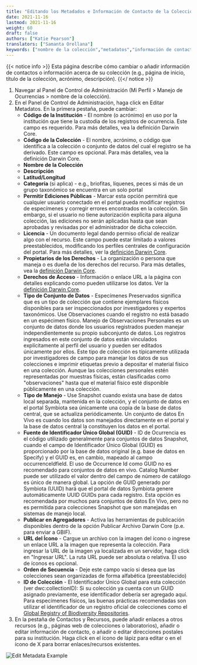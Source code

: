 ```yaml
---
title: "Editando los Metadados e Información de Contacto de la Colección"
date: 2021-11-16
lastmod: 2021-11-16
weight: 60
draft: false
authors: ["Katie Pearson"]
translators: ["Samanta Orellana"]
keywords: ["nombre de la colección","metadatos","información de contacto"]
---
```


{{< notice info >}}
  Esta página describe cómo cambiar o añadir información de contactos o información acerca de su colección (e.g., página de inicio, título de la colección, acrónimo, descripción).
{{</ notice >}}

1. Navegar al Panel de Control de Administración (Mi Perfil > Manejo de Ocurrencias > nombre de la colección).
2. En el Panel de Control de Administración, haga click en Editar Metadatos. En la primera pestaña, puede cambiar:
      * **Código de la Institución** - El nombre (o acrónimo) en uso por la institución que tiene la custodia de los registros de ocurrencia. Este campo es requerido. Para más detalles, vea la definición Darwin Core.
      * **Código de la Colección** - El nombre, acrónimo, o código que identifica a la colección o conjunto de datos del cual el registro se ha derivado. Este campo es opcional. Para más detalles, vea la definición Darwin Core.
      * **Nombre de la Colección**
      * **Descripción**
      * **Latitud/Longitud**
      * **Categoría** (si aplica) - e.g., briofitas, líquenes, peces si más de un grupo taxonómico se encuentra en un solo portal
      * **Permitir Ediciones Públicas** - Marcar esta opción permitirá que cualquier usuario conectado en el portal pueda modificar registros de especímenes y corregir errores encontrados en la colección. Sin embargo, si el usuario no tiene autorización explícita para alguna colección, las ediciones no serán aplicadas hasta que sean aprobadas y revisadas por el administrador de dicha colección.
      * **Licencia** - Un documento legal dando permiso oficial de realizar algo con el recurso. Este campo puede estar limitado a valores preestablecidos, modificando los perfiles centrales de configuración del portal. Para más detalles, ver la [definición Darwin Core](http://rs.tdwg.org/dwc/terms/index.htm#dcterms:license).
      * **Propietarios de los Derechos** - La organización o persona que maneja o es dueña de los derechos del recurso. Para más detalles, vea la [definición Darwin Core](http://rs.tdwg.org/dwc/terms/index.htm#dcterms:rightsHolder).
      * **Derechos de Acceso** - Información o enlace URL a la página con detalles explicando como pueden utilizarse los datos. Ver la [definición Darwin Core](http://rs.tdwg.org/dwc/terms/index.htm#dcterms:accessRights).
      * **Tipo de Conjunto de Datos** - Especímenes Preservados significa que es un tipo de colección que contiene ejemplares físicos disponibles para ser inspeccionados por investigadores y expertos taxonómicos. Use Observaciones cuando el registro no está basado en un espécimen físico. Manejo de Observaciones Personales es un conjunto de datos donde los usuarios registrados pueden manejar independientemente su propio subconjunto de datos. Los registros ingresados en este conjunto de datos están vinculados explícitamente al perfil del usuario y pueden ser editados únicamente por ellos. Este tipo de colección es típicamente utilizada por investigadores de campo para manejar los datos de sus colecciones e imprimir etiquetas previo a depositar el material físico en una colección. Aunque las colecciones personales estén representadas por muestras físicas, están clasificadas como "observaciones" hasta que el material físico esté disponible públicamente en una colección.
      * **Tipo de Manejo** - Use Snapshot cuando exista una base de datos local separada, mantenida en la colección, y el conjunto de datos en el portal Symbiota sea únicamente una copia de la base de datos central, que se actualiza periódicamente. Un conjunto de datos En Vivo es cuando los datos son manejados directamente en el portal y la base de datos central la constituyen los datos en el portal.
      * **Fuente de Identificador Único Global (GUID)** - ID de Ocurrencia es el código utilizado generalmente para conjuntos de datos Snapshot, cuando el campo de Identificador Único Global (GUID) es proporcionado por la base de datos original (e.g. base de datos en Specify) y el GUID es, en cambio, mapeado al campo occurrenceIdfield. El uso de Occurrence Id como GUID no es recomendado para conjuntos de datos en vivo. Catalog Number puede ser utilizado el valor dentro del campo de número de catálogo es único de manera global. La opción de GUID generado por Symbiota (UUID) hará que el portal de datos Symbiota genere automáticamente UUID GUIDs para cada registro. Esta opción es recomendada por muchos para conjuntos de datos En Vivo, pero no es permitida para colecciones Snapshot que son manejadas en sistemas de manejo local.
      * **Publicar en Agregadores** - Activa las herramientas de publicación disponibles dentro de la opción Publicar Archivo Darwin Core (p.e. para enviar a GBIF).
      * **URL del Ícono** - Cargue un archivo con la imagen del ícono o ingrese un enlace URL a la imagen que representa la colección. Para ingresar la URL de la imagen ya localizada en un servidor, haga click en "Ingresar URL". La ruta URL puede ser absoluta o relativa. El uso de íconos es opcional.
      * **Orden de Secuencia** - Deje este campo vacío si desea que las colecciones sean organizadas de forma alfabética (preestablecido)
      * **ID de Colección** - El Identificador Único Global para esta colección (ver dwc:collectionID): Si su colección ya cuenta con un GUID asignado previamente, ese identificador debería ser agregado aquí. Para especímenes físicos, las buenas prácticas recomendadas son utilizar el identificador de un registro oficial de colecciones como el [Global Registry of Biodiversity Repositories](http://grbio.org).
3. En la pestaña de Contactos y Recursos, puede añadir enlaces a otros recursos (e.g., páginas web de colecciones o laboratorios), añadir o editar información de contacto, o añadir o editar direcciones postales para su institución. Haga click en el ícono de lápiz para editar o en el ícono de X para borrar enlaces/recursos existentes.

![Edit Metadata Example](/symbiota-docs/images/metadata_editor.PNG)
